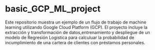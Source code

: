 # basic_GCP_ML_project
Este repositorio muestra un ejemplo de un flujo de trabajo de machine learning utilizando Google Cloud Platform (GCP).  El proyecto incluye la extracción y transformación de datos,entrenamiento y despliegue de un modelo de Regresión Logistica para calculuar la probabilidad de incumplimiento de una cartera de clientes con préstamos personales. 
